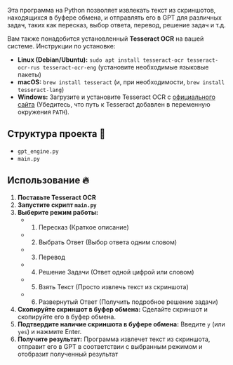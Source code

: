 Эта программа на Python позволяет извлекать текст из скриншотов, находящихся в буфере обмена, и отправлять его в GPT для различных задач, таких как пересказ, выбор ответа, перевод, решение задач и т.д.

Вам также понадобится установленный **Tesseract OCR** на вашей системе. Инструкции по установке:

*   **Linux (Debian/Ubuntu):** `sudo apt install tesseract-ocr tesseract-ocr-rus tesseract-ocr-eng` (установите необходимые языковые пакеты)
*   **macOS:** `brew install tesseract` (и, при необходимости, `brew install tesseract-lang`)
*   **Windows:** Загрузите и установите Tesseract OCR с [официального сайта](https://github.com/UB-Mannheim/tesseract/wiki)  (Убедитесь, что путь к Tesseract добавлен в переменную окружения `PATH`).

## Структура проекта 🧶

*   `gpt_engine.py`
*   `main.py`

## Использование 🔥

1. **Поставьте Tesseract OCR**
2.  **Запустите скрипт `main.py`**
3.  **Выберите режим работы:**
    *   1.  Пересказ (Краткое описание)
    *   2.  Выбрать Ответ (Выбор ответа одним словом)
    *   3.  Перевод
    *   4.  Решение Задачи (Ответ одной цифрой или словом)
    *   5.  Взять Текст (Просто извлечь текст из скриншота)
    *   6.  Развернутый Ответ (Получить подробное решение задачи)
4.  **Скопируйте скриншот в буфер обмена:**  Сделайте скриншот и скопируйте его в буфер обмена.
5.  **Подтвердите наличие скриншота в буфере обмена:**  Введите `y` (или `yes`) и нажмите Enter.
6.  **Получите результат:** Программа извлечет текст из скриншота, отправит его в GPT в соответствии с выбранным режимом и отобразит полученный результат
